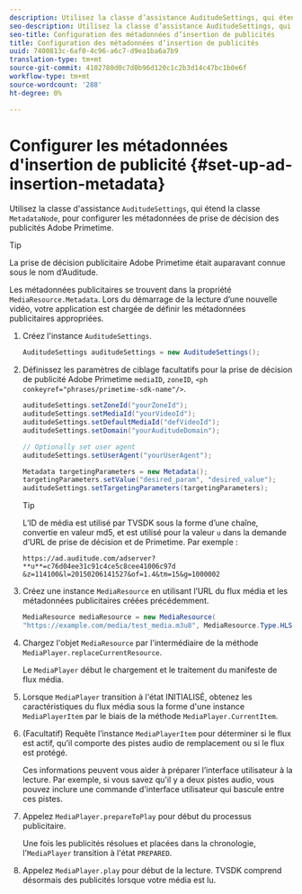 ```yaml
---
description: Utilisez la classe d’assistance AuditudeSettings, qui étend la classe MetadataNode, pour configurer les métadonnées de prise de décision des publicités Adobe Primetime.
seo-description: Utilisez la classe d’assistance AuditudeSettings, qui étend la classe MetadataNode, pour configurer les métadonnées de prise de décision des publicités Adobe Primetime.
seo-title: Configuration des métadonnées d’insertion de publicités
title: Configuration des métadonnées d’insertion de publicités
uuid: 7400813c-6af0-4c96-a6c7-d9ea1ba6a7b9
translation-type: tm+mt
source-git-commit: 4102780d0c7d0b96d120c1c2b3d14c47bc1b0e6f
workflow-type: tm+mt
source-wordcount: '288'
ht-degree: 0%

---
```



# Configurer les métadonnées d&#39;insertion de publicité {#set-up-ad-insertion-metadata}

Utilisez la classe d&#39;assistance `AuditudeSettings`, qui étend la classe `MetadataNode`, pour configurer les métadonnées de prise de décision des publicités Adobe Primetime.

>[!TIP]
>
>La prise de décision publicitaire Adobe Primetime était auparavant connue sous le nom d’Auditude.

Les métadonnées publicitaires se trouvent dans la propriété `MediaResource.Metadata`. Lors du démarrage de la lecture d’une nouvelle vidéo, votre application est chargée de définir les métadonnées publicitaires appropriées.

1. Créez l&#39;instance `AuditudeSettings`.

   ```java
   AuditudeSettings auditudeSettings = new AuditudeSettings();
   ```

1. Définissez les paramètres de ciblage facultatifs pour la prise de décision de publicité Adobe Primetime `mediaID`, `zoneID`, `<ph conkeyref="phrases/primetime-sdk-name"/>`.

   ```java
   auditudeSettings.setZoneId("yourZoneId"); 
   auditudeSettings.setMediaId("yourVideoId"); 
   auditudeSettings.setDefaultMediaId("defVideoId"); 
   auditudeSettings.setDomain("yourAuditudeDomain"); 
   
   // Optionally set user agent  
   auditudeSettings.setUserAgent("yourUserAgent"); 
   
   Metadata targetingParameters = new Metadata(); 
   targetingParameters.setValue("desired_param", "desired_value"); 
   auditudeSettings.setTargetingParameters(targetingParameters);
   ```

   >[!TIP]
   >
   >L’ID de média est utilisé par TVSDK sous la forme d’une chaîne, convertie en valeur md5, et est utilisé pour la valeur `u` dans la demande d’URL de prise de décision et de Primetime. Par exemple :
   >
   >`https://ad.auditude.com/adserver? **u**=c76d04ee31c91c4ce5c8cee41006c97d &z=114100&l=20150206141527&of=1.4&tm=15&g=1000002`

1. Créez une instance `MediaResource` en utilisant l’URL du flux média et les métadonnées publicitaires créées précédemment.

   ```java
   MediaResource mediaResource = new MediaResource( 
   "https://example.com/media/test_media.m3u8", MediaResource.Type.HLS, Metadata);
   ```

1. Chargez l&#39;objet `MediaResource` par l&#39;intermédiaire de la méthode `MediaPlayer.replaceCurrentResource`.

   Le `MediaPlayer` début le chargement et le traitement du manifeste de flux média.

1. Lorsque `MediaPlayer` transition à l&#39;état INITIALISÉ, obtenez les caractéristiques du flux média sous la forme d&#39;une instance `MediaPlayerItem` par le biais de la méthode `MediaPlayer.CurrentItem`.
1. (Facultatif) Requête l’instance `MediaPlayerItem` pour déterminer si le flux est actif, qu’il comporte des pistes audio de remplacement ou si le flux est protégé.

   Ces informations peuvent vous aider à préparer l’interface utilisateur à la lecture. Par exemple, si vous savez qu&#39;il y a deux pistes audio, vous pouvez inclure une commande d&#39;interface utilisateur qui bascule entre ces pistes.

1. Appelez `MediaPlayer.prepareToPlay` pour début du processus publicitaire.

   Une fois les publicités résolues et placées dans la chronologie, l&#39;`MediaPlayer` transition à l&#39;état `PREPARED`.
1. Appelez `MediaPlayer.play` pour début de la lecture.
TVSDK comprend désormais des publicités lorsque votre média est lu.
